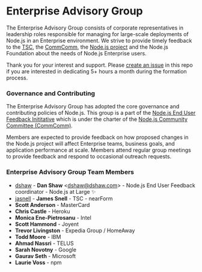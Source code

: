 # Enterprise Advisory Group

The Enterprise Advisory Group consists of corporate representatives in leadership roles responsible for managing for large-scale deployments of Node.js in an Enterprise environment. We strive to provide timely feedback to the [TSC](https://github.com/nodejs/TSC), the [CommComm](https://github.com/nodejs/community-committee), the [Node.js project](https://github.com/nodejs/node) and the Node.js Foundation about the needs of Node.js Enterprise users.

Thank you for your interest and support. Please [create an issue](https://github.com/nodejs/user-feedback/issues) in this repo if you are interested in dedicating 5+ hours a month during the formation process.

### Governance and Contributing
The Enterprise Advisory Group has adopted the core governance and contributing policies of Node.js. This group is a part of the [Node.js End User Feedback Inititative](https://github.com/nodejs/user-feedback) which is under the charter of the [Node.js Community Committee (CommComm)](https://github.com/nodejs/community-committee).

Members are expected to provide feedback on how proposed changes in the Node.js project will affect Enterprise teams, business goals, and application performance at scale. Members attend regular group meetings to provide feedback and respond to occasional outreach requests. 

### Enterprise Advisory Group Team Members

* [dshaw](https://github.com/dshaw) - **Dan Shaw** &lt;dshaw@dshaw.com&gt; - Node.js End User Feedback coordinator - Node.js at Large ✨
* [jasnell](https://github.com/jasnell) - **James Snell** - TSC - nearForm
* **Scott Anderson** - MasterCard
* **Chris Castle** - Heroku
* **Monica Ene-Pietrosanu** - Intel
* **Scott Hammond** - Joyent
* **Trevor Livingston** - Expedia Group / HomeAway
* **Todd Moore** - IBM
* **Ahmad Nassri** - TELUS
* **Sarah Novotny** - Google
* **Gaurav Seth** - Microsoft
* **Laurie Voss** - npm
